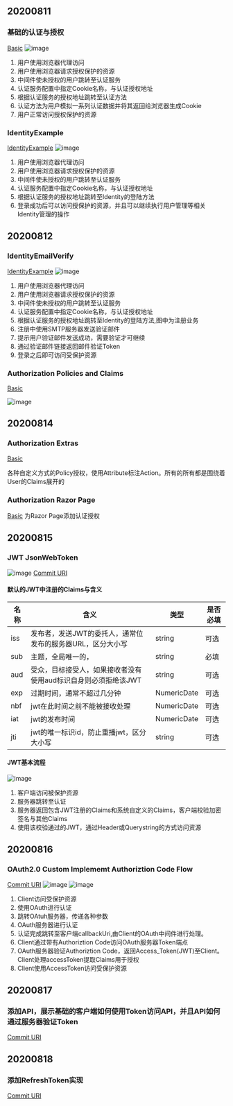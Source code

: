 ## 20200811
### 基础的认证与授权
[Basic](../../code/Authentication/Basic/)
![image](../image/Auth/00.0.png)

1. 用户使用浏览器代理访问
2. 用户使用浏览器请求授权保护的资源
3. 中间件使未授权的用户跳转至认证服务
4. 认证服务配置中指定Cookie名称，与认证授权地址
5. 根据认证服务的授权地址跳转至认证方法
6. 认证方法为用户模拟一系列认证数据并将其返回给浏览器生成Cookie
7. 用户正常访问授权保护的资源

### IdentityExample
[IdentityExample](https://github.com/smallprogram/Knowledge-And-Demo/commit/610bcd467041154e6ac59578c441b68d9c13ef20)
![image](../image/Auth/00.1.jpg)

1. 用户使用浏览器代理访问
2. 用户使用浏览器请求授权保护的资源
3. 中间件使未授权的用户跳转至认证服务
4. 认证服务配置中指定Cookie名称，与认证授权地址
5. 根据认证服务的授权地址跳转至Identity的登陆方法
6. 登录成功后可以访问授保护的资源，并且可以继续执行用户管理等相关Identity管理的操作

## 20200812
### IdentityEmailVerify
[IdentityExample](https://github.com/smallprogram/Knowledge-And-Demo/commit/a6cc4f7edf2edd1a89501f82853d1717c514457a)
![image](../image/Auth/00.2.png)

1. 用户使用浏览器代理访问
2. 用户使用浏览器请求授权保护的资源
3. 中间件使未授权的用户跳转至认证服务
4. 认证服务配置中指定Cookie名称，与认证授权地址
5. 根据认证服务的授权地址跳转至Identity的登陆方法,图中为注册业务
6. 注册中使用SMTP服务器发送验证邮件
7. 提示用户验证邮件发送成功，需要验证才可继续
8. 通过验证邮件链接返回邮件验证Token
9. 登录之后即可访问受保护资源

### Authorization Policies and Claims
[Basic](https://github.com/smallprogram/Knowledge-And-Demo/commit/730c57436611bbf52ac3efeb69eef5bf94244a9f)

![image](../image/Auth/00.4.png)

## 20200814
### Authorization Extras
[Basic](https://github.com/smallprogram/Knowledge-And-Demo/commit/2e393297cfb90be0c691716829cfe85d0ab813e9)

各种自定义方式的Policy授权，使用Attribute标注Action。所有的所有都是围绕着User的Claims展开的

### Authorization Razor Page
[Basic](https://github.com/smallprogram/Knowledge-And-Demo/commit/064a8a0224c05f19f0deb9c105f1cca41f7ab96a)
为Razor Page添加认证授权


## 20200815
### JWT JsonWebToken 
![image](../image/Auth/00.5.png)
[Commit URI](https://github.com/smallprogram/Knowledge-And-Demo/commit/232064bc1e33b07c6fc5e44cac78d038ef972b16)
#### 默认的JWT中注册的Claims与含义

名称|含义|类型|是否必填
-|-|-|-
iss|发布者，发送JWT的委托人，通常位发布的服务器URL，区分大小写|string|可选
sub|主题，全局唯一的，|string|必填
aud|受众，目标接受人，如果接收者没有使用aud标识自身则必须拒绝该JWT|string|可选
exp|过期时间，通常不超过几分钟|NumericDate|可选
nbf|jwt在此时间之前不能被接收处理|NumericDate|可选
iat|jwt的发布时间|NumericDate|可选
jti|jwt的唯一标识id，防止重播jwt，区分大小写|string|可选

#### JWT基本流程
![image](../image/Auth/00.6.png)

1. 客户端访问被保护资源
2. 服务器跳转至认证
3. 服务器返回包含JWT注册的Claims和系统自定义的Claims，客户端校验加密签名与其他Claims
4. 使用该校验通过的JWT，通过Header或Querystring的方式访问资源 

## 20200816
### OAuth2.0 Custom Implememt Authoriztion Code Flow
[Commit URI](https://github.com/smallprogram/Knowledge-And-Demo/commit/c6af87bde168848035a69188cb486addaa53f229)
![image](../image/Auth/00.7.png)
![image](../image/Auth/00.8.png)

1. Client访问受保护资源
2. 使用OAuth进行认证
3. 跳转OAtuh服务器，传递各种参数
4. OAuth服务器进行认证
5. 认证完成跳转至客户端callbackUri,由Client的OAuth中间件进行处理。
6. Client通过带有Authoriztion Code访问OAuth服务器Token端点
7. OAuth服务器验证Authoriztion Code，返回Access_Token(JWT)至Client。Client处理accessToken提取Claims用于授权
8. Client使用AccessToken访问受保护资源

## 20200817
### 添加API，展示基础的客户端如何使用Token访问API，并且API如何通过服务器验证Token
[Commit URI](https://github.com/smallprogram/Knowledge-And-Demo/commit/61fcb0438571f93d9ffccbbeafb1684a1f928e40)

## 20200818
### 添加RefreshToken实现
[Commit URI](https://github.com/smallprogram/Knowledge-And-Demo/commit/3726193ab8017794babef3dd19b25c570ce4a4d9)
